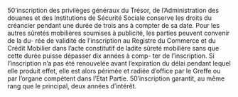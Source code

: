 50’inscription des privilèges généraux du Trésor, de l’Administration des douanes et
des Institutions de Sécurité Sociale conserve les droits du créancier pendant une durée de trois
ans à compter de sa date.
Pour les autres sûretés mobilières soumises à publicité, les parties peuvent convenir de la du-
rée de validité de l’inscription au Registre du Commerce et du Crédit Mobilier dans l’acte
constitutif de ladite sûreté mobilière sans que cette durée puisse dépasser dix années à comp-
ter de l’inscription.
Si l’inscription n’a pas été renouvelée avant l’expiration du délai pendant lequel elle produit
effet, elle est alors périmée et radiée d’office par le Greffe ou par l’organe compétent dans
l’Etat Partie.
50’inscription garantit, au même rang que le principal, deux années d’intérêt.